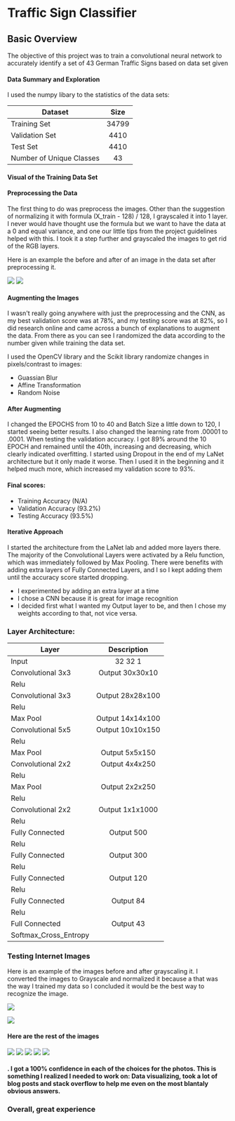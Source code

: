 # Traffic Sign Classifier 

## Basic Overview

The objective of this project was to train a convolutional neural network to accurately identify a set of 43 German Traffic Signs based on data set given

#### Data Summary and Exploration

I used the numpy libary to the statistics of the data sets:

Dataset | Size
| ------------- |:-------------:|
|Training Set | 34799|
|Validation Set | 4410|
|Test Set | 4410|
|Number of Unique Classes| 43|

#### Visual of the Training Data Set


#### Preprocessing the Data
The first thing to do was preprocess the images.  Other than the suggestion of normalizing it with formula (X_train - 128) / 128, I grayscaled it into 1 layer. I never would have thought use the formula but we want to have the data at a 0 and equal variance, and one our little tips from the project guidelines helped with this.  I took it a step further and grayscaled the images to get rid of the RGB layers.

Here is an example the before and after of an image in the data set after preprocessing it.

![](normal.png)
![](preprocess.png)

#### Augmenting the Images

I wasn't really going anywhere with just the preprocessing and the CNN, as my best validation score was at 78%, and my testing score was at 82%, so I did research online and came across a bunch of explanations to augment the data. From there as you can see I randomized the data according to the number given while training the data set.  

I used the OpenCV library and the Scikit library randomize changes in pixels/contrast to images:  

* Guassian Blur
* Affine Transformation
* Random Noise


#### After Augmenting 

I changed the EPOCHS from 10 to 40 and Batch Size a little down to 120, I started seeing better results.  I also changed the learning rate from .00001 to .0001. When testing the validation accuracy.  I got 89% around the 10 EPOCH and remained until the 40th, increasing and decreasing, which clearly indicated overfitting.  I started using Dropout in the end of my LaNet architecture but it only made it worse.  Then I used it in the beginning and it helped much more, which increased my validation score to 93%.

#### Final scores: 
* Training Accuracy (N/A) 
* Validation Accuracy (93.2%) 
* Testing Accuracy (93.5%)

#### Iterative Approach
I started the architecture from the LaNet lab and added more layers there.  The majority of the Convolutional Layers were activated by a Relu function, which was immediately followed by Max Pooling. There were benefits with adding extra layers of Fully Connected Layers, and I so I kept adding them until the accuracy score started dropping. 
* I experimented by adding an extra layer at a time 
* I chose a CNN because it is great for image recognition
* I decided first what I wanted my Output layer to be, and then I chose my weights according to that, not vice versa.

### Layer Architecture:

Layer | Description
| ------------- |:-------------:|
|Input | 32 32 1|
|Convolutional 3x3 | Output 30x30x10|
|Relu |         |
|Convolutional 3x3 | Output 28x28x100|
|Relu |           |
|Max Pool | Output 14x14x100|
|Convolutional 5x5 | Output 10x10x150|
|Relu |         |
|Max Pool | Output 5x5x150|
|Convolutional 2x2 | Output 4x4x250|
|Relu |         |
|Max Pool | Output 2x2x250|
|Relu |         |
|Convolutional 2x2 | Output 1x1x1000|
|Relu|        |
|Fully Connected | Output 500|
|Relu |       |
|Fully Connected | Output 300|
|Relu|      |
|Fully Connected | Output 120|
|Relu |       |
|Fully Connected | Output 84|
|Relu |     |
|Full Connected | Output 43|
|Softmax_Cross_Entropy |    |


### Testing Internet Images

Here is an example of the images before and after grayscaling it.  I converted the images to Grayscale and normalized it because a that was the way I trained my data so I concluded it would be the best way to recognize the image. 

![](Internet-Signs/image_6.png)

![](grayscale.png)


#### Here are the rest of the images
![](Internet-Signs/image_1.png)
![](Internet-Signs/image_2.png)
![](Internet-Signs/image_3.png)
![](Internet-Signs/image_4.png)
![](Internet-Signs/image_5.png)


#### . I got a 100% confidence in each of the choices for the photos.  This is something I realized I needed to work on:  Data visualizing, took a lot of blog posts and stack overflow to help me even on the most blantaly obvious answers.

### Overall, great experience 
